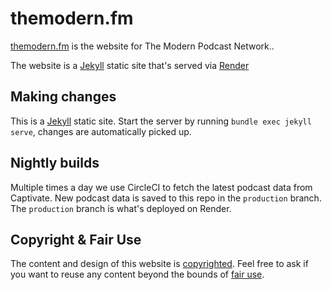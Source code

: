 # themodern.fm

[themodern.fm](https://themodern.fm) is the website for The Modern Podcast Network.. 

The website is a [Jekyll](https://jekyllrb.com) static site that's served via [Render](https://render.com)

## Making changes

This is a [Jekyll](https://jekyllrb.com) static site. Start the server by running
`bundle exec jekyll serve`, changes are automatically picked up.

## Nightly builds

Multiple times a day we use CircleCI to fetch the latest podcast data from Captivate. New podcast
data is saved to this repo in the `production` branch. The `production` branch is what's deployed on 
Render.

## Copyright & Fair Use

The content and design of this website is [copyrighted](https://www.copyright.gov/help/faq/faq-general.html#mywork). Feel 
free to ask if you want to reuse any content beyond the bounds of [fair use](https://www.copyright.gov/fair-use/more-info.html).

